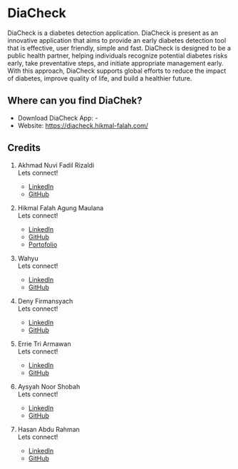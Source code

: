# DiaCheck

DiaCheck is a diabetes detection application. DiaCheck is present as an innovative application that aims to provide an early diabetes detection tool that is effective, user friendly, simple and fast.
DiaCheck is designed to be a public health partner, helping individuals recognize potential diabetes risks early, take preventative steps, and initiate appropriate management early. With this approach, DiaCheck supports global efforts to reduce the impact of diabetes, improve quality of life, and build a healthier future.

## Where can you find DiaChek?

- Download DiaCheck App: -
- Website: https://diacheck.hikmal-falah.com/

## Credits

1. Akhmad Nuvi Fadil Rizaldi <br>
   Lets connect!
   - [LinkedIn](https://www.linkedin.com/in/akhmad-nuvi-fadil-rizaldi-4392b6329/)
   - [GitHub](https://github.com/FadilXenttt)
   
2. Hikmal Falah Agung Maulana <br>
   Lets connect!
   - [LinkedIn](https://www.linkedin.com/in/hikmal-falah-agung-maulana/)
   - [GitHub](https://github.com/Superior231/)
   - [Portofolio](https://hikmal-falah.com/)
   
3. Wahyu <br>
   Lets connect!
   - [LinkedIn](https://www.linkedin.com/in/wahyu-why24/)
   - [GitHub](https://github.com/wahyuwinanta)
     
4. Deny Firmansyach <br>
   Lets connect!
   - [LinkedIn](https://www.linkedin.com/in/deny-firmansyach-194783294/)
   - [GitHub](https://github.com/denyfirmansyach)
     
5. Errie Tri Armawan <br>
   Lets connect!
   - [LinkedIn]()
   - [GitHub](https://github.com/errietriArmawan)
     
6. Aysyah Noor Shobah <br>
   Lets connect!
   - [LinkedIn](https://www.linkedin.com/in/aysyah-noor-shobah/)
   - [GitHub](https://github.com/ayyns)
     
7. Hasan Abdu Rahman <br>
   Lets connect!
   - [LinkedIn](https://www.linkedin.com/in/hasan-abdu-rahman/)
   - [GitHub](https://github.com/Hasan1194)
     
